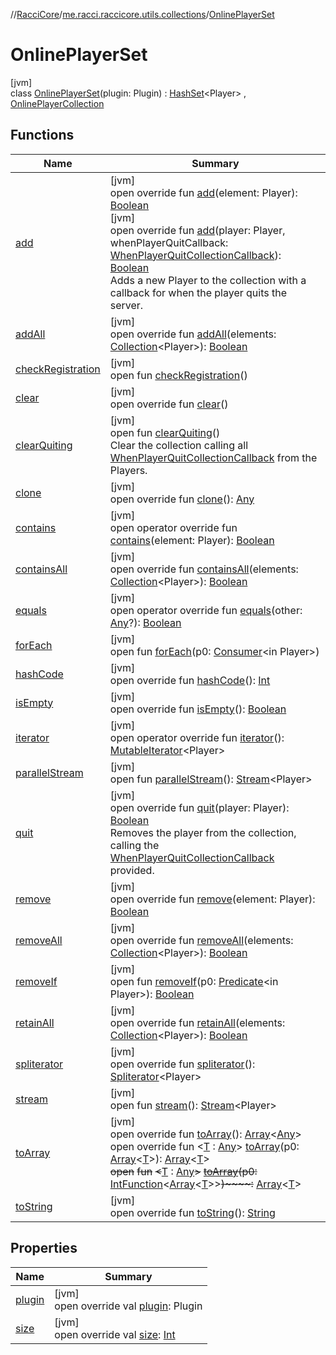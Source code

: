//[RacciCore](../../../index.md)/[me.racci.raccicore.utils.collections](../index.md)/[OnlinePlayerSet](index.md)

# OnlinePlayerSet

[jvm]\
class [OnlinePlayerSet](index.md)(plugin: Plugin) : [HashSet](https://docs.oracle.com/javase/8/docs/api/java/util/HashSet.html)&lt;Player&gt; , [OnlinePlayerCollection](../-online-player-collection/index.md)

## Functions

| Name | Summary |
|---|---|
| [add](add.md) | [jvm]<br>open override fun [add](add.md)(element: Player): [Boolean](https://kotlinlang.org/api/latest/jvm/stdlib/kotlin/-boolean/index.html)<br>[jvm]<br>open override fun [add](add.md)(player: Player, whenPlayerQuitCallback: [WhenPlayerQuitCollectionCallback](../index.md#770480590%2FClasslikes%2F-1216412040)): [Boolean](https://kotlinlang.org/api/latest/jvm/stdlib/kotlin/-boolean/index.html)<br>Adds a new Player to the collection with a callback for when the player quits the server. |
| [addAll](index.md#-2053129901%2FFunctions%2F-1216412040) | [jvm]<br>open override fun [addAll](index.md#-2053129901%2FFunctions%2F-1216412040)(elements: [Collection](https://kotlinlang.org/api/latest/jvm/stdlib/kotlin.collections/-collection/index.html)&lt;Player&gt;): [Boolean](https://kotlinlang.org/api/latest/jvm/stdlib/kotlin/-boolean/index.html) |
| [checkRegistration](../-online-player-collection/check-registration.md) | [jvm]<br>open fun [checkRegistration](../-online-player-collection/check-registration.md)() |
| [clear](index.md#2005357580%2FFunctions%2F-1216412040) | [jvm]<br>open override fun [clear](index.md#2005357580%2FFunctions%2F-1216412040)() |
| [clearQuiting](../-online-player-collection/clear-quiting.md) | [jvm]<br>open fun [clearQuiting](../-online-player-collection/clear-quiting.md)()<br>Clear the collection calling all [WhenPlayerQuitCollectionCallback](../index.md#770480590%2FClasslikes%2F-1216412040) from the Players. |
| [clone](index.md#-1329185028%2FFunctions%2F-1216412040) | [jvm]<br>open override fun [clone](index.md#-1329185028%2FFunctions%2F-1216412040)(): [Any](https://kotlinlang.org/api/latest/jvm/stdlib/kotlin/-any/index.html) |
| [contains](index.md#1998718364%2FFunctions%2F-1216412040) | [jvm]<br>open operator override fun [contains](index.md#1998718364%2FFunctions%2F-1216412040)(element: Player): [Boolean](https://kotlinlang.org/api/latest/jvm/stdlib/kotlin/-boolean/index.html) |
| [containsAll](index.md#974630905%2FFunctions%2F-1216412040) | [jvm]<br>open override fun [containsAll](index.md#974630905%2FFunctions%2F-1216412040)(elements: [Collection](https://kotlinlang.org/api/latest/jvm/stdlib/kotlin.collections/-collection/index.html)&lt;Player&gt;): [Boolean](https://kotlinlang.org/api/latest/jvm/stdlib/kotlin/-boolean/index.html) |
| [equals](index.md#-613647372%2FFunctions%2F-1216412040) | [jvm]<br>open operator override fun [equals](index.md#-613647372%2FFunctions%2F-1216412040)(other: [Any](https://kotlinlang.org/api/latest/jvm/stdlib/kotlin/-any/index.html)?): [Boolean](https://kotlinlang.org/api/latest/jvm/stdlib/kotlin/-boolean/index.html) |
| [forEach](../-online-player-collection/index.md#-1461011823%2FFunctions%2F-1216412040) | [jvm]<br>open fun [forEach](../-online-player-collection/index.md#-1461011823%2FFunctions%2F-1216412040)(p0: [Consumer](https://docs.oracle.com/javase/8/docs/api/java/util/function/Consumer.html)&lt;in Player&gt;) |
| [hashCode](index.md#114469490%2FFunctions%2F-1216412040) | [jvm]<br>open override fun [hashCode](index.md#114469490%2FFunctions%2F-1216412040)(): [Int](https://kotlinlang.org/api/latest/jvm/stdlib/kotlin/-int/index.html) |
| [isEmpty](index.md#1591118294%2FFunctions%2F-1216412040) | [jvm]<br>open override fun [isEmpty](index.md#1591118294%2FFunctions%2F-1216412040)(): [Boolean](https://kotlinlang.org/api/latest/jvm/stdlib/kotlin/-boolean/index.html) |
| [iterator](index.md#1464605587%2FFunctions%2F-1216412040) | [jvm]<br>open operator override fun [iterator](index.md#1464605587%2FFunctions%2F-1216412040)(): [MutableIterator](https://kotlinlang.org/api/latest/jvm/stdlib/kotlin.collections/-mutable-iterator/index.html)&lt;Player&gt; |
| [parallelStream](../-online-player-collection/index.md#-1592339412%2FFunctions%2F-1216412040) | [jvm]<br>open fun [parallelStream](../-online-player-collection/index.md#-1592339412%2FFunctions%2F-1216412040)(): [Stream](https://docs.oracle.com/javase/8/docs/api/java/util/stream/Stream.html)&lt;Player&gt; |
| [quit](quit.md) | [jvm]<br>open override fun [quit](quit.md)(player: Player): [Boolean](https://kotlinlang.org/api/latest/jvm/stdlib/kotlin/-boolean/index.html)<br>Removes the player from the collection, calling the [WhenPlayerQuitCollectionCallback](../index.md#770480590%2FClasslikes%2F-1216412040) provided. |
| [remove](remove.md) | [jvm]<br>open override fun [remove](remove.md)(element: Player): [Boolean](https://kotlinlang.org/api/latest/jvm/stdlib/kotlin/-boolean/index.html) |
| [removeAll](index.md#1603351826%2FFunctions%2F-1216412040) | [jvm]<br>open override fun [removeAll](index.md#1603351826%2FFunctions%2F-1216412040)(elements: [Collection](https://kotlinlang.org/api/latest/jvm/stdlib/kotlin.collections/-collection/index.html)&lt;Player&gt;): [Boolean](https://kotlinlang.org/api/latest/jvm/stdlib/kotlin/-boolean/index.html) |
| [removeIf](../-online-player-collection/index.md#-1875219347%2FFunctions%2F-1216412040) | [jvm]<br>open fun [removeIf](../-online-player-collection/index.md#-1875219347%2FFunctions%2F-1216412040)(p0: [Predicate](https://docs.oracle.com/javase/8/docs/api/java/util/function/Predicate.html)&lt;in Player&gt;): [Boolean](https://kotlinlang.org/api/latest/jvm/stdlib/kotlin/-boolean/index.html) |
| [retainAll](index.md#1683639251%2FFunctions%2F-1216412040) | [jvm]<br>open override fun [retainAll](index.md#1683639251%2FFunctions%2F-1216412040)(elements: [Collection](https://kotlinlang.org/api/latest/jvm/stdlib/kotlin.collections/-collection/index.html)&lt;Player&gt;): [Boolean](https://kotlinlang.org/api/latest/jvm/stdlib/kotlin/-boolean/index.html) |
| [spliterator](index.md#1577615420%2FFunctions%2F-1216412040) | [jvm]<br>open override fun [spliterator](index.md#1577615420%2FFunctions%2F-1216412040)(): [Spliterator](https://docs.oracle.com/javase/8/docs/api/java/util/Spliterator.html)&lt;Player&gt; |
| [stream](../-online-player-collection/index.md#135225651%2FFunctions%2F-1216412040) | [jvm]<br>open fun [stream](../-online-player-collection/index.md#135225651%2FFunctions%2F-1216412040)(): [Stream](https://docs.oracle.com/javase/8/docs/api/java/util/stream/Stream.html)&lt;Player&gt; |
| [toArray](index.md#1371586523%2FFunctions%2F-1216412040) | [jvm]<br>open override fun [toArray](index.md#1371586523%2FFunctions%2F-1216412040)(): [Array](https://kotlinlang.org/api/latest/jvm/stdlib/kotlin/-array/index.html)&lt;[Any](https://kotlinlang.org/api/latest/jvm/stdlib/kotlin/-any/index.html)&gt;<br>open override fun &lt;[T](index.md#-1117581088%2FFunctions%2F-1216412040) : [Any](https://kotlinlang.org/api/latest/jvm/stdlib/kotlin/-any/index.html)&gt; [toArray](index.md#-1117581088%2FFunctions%2F-1216412040)(p0: [Array](https://kotlinlang.org/api/latest/jvm/stdlib/kotlin/-array/index.html)&lt;[T](index.md#-1117581088%2FFunctions%2F-1216412040)&gt;): [Array](https://kotlinlang.org/api/latest/jvm/stdlib/kotlin/-array/index.html)&lt;[T](index.md#-1117581088%2FFunctions%2F-1216412040)&gt;<br>~~open~~ ~~fun~~ ~~&lt;~~[T](../-online-player-collection/index.md#-1215154575%2FFunctions%2F-1216412040) : [Any](https://kotlinlang.org/api/latest/jvm/stdlib/kotlin/-any/index.html)~~&gt;~~ [~~toArray~~](../-online-player-collection/index.md#-1215154575%2FFunctions%2F-1216412040)~~(~~~~p0~~~~:~~ [IntFunction](https://docs.oracle.com/javase/8/docs/api/java/util/function/IntFunction.html)&lt;[Array](https://kotlinlang.org/api/latest/jvm/stdlib/kotlin/-array/index.html)&lt;[T](../-online-player-collection/index.md#-1215154575%2FFunctions%2F-1216412040)&gt;&gt;~~)~~~~:~~ [Array](https://kotlinlang.org/api/latest/jvm/stdlib/kotlin/-array/index.html)&lt;[T](../-online-player-collection/index.md#-1215154575%2FFunctions%2F-1216412040)&gt; |
| [toString](index.md#-42557405%2FFunctions%2F-1216412040) | [jvm]<br>open override fun [toString](index.md#-42557405%2FFunctions%2F-1216412040)(): [String](https://kotlinlang.org/api/latest/jvm/stdlib/kotlin/-string/index.html) |

## Properties

| Name | Summary |
|---|---|
| [plugin](plugin.md) | [jvm]<br>open override val [plugin](plugin.md): Plugin |
| [size](index.md#1013825888%2FProperties%2F-1216412040) | [jvm]<br>open override val [size](index.md#1013825888%2FProperties%2F-1216412040): [Int](https://kotlinlang.org/api/latest/jvm/stdlib/kotlin/-int/index.html) |

